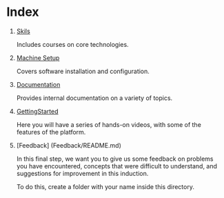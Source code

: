 # Index

1. [Skils](Skills/README.md)

    Includes courses on core technologies.

2. [Machine Setup](MachineSetup/README.md)

    Covers software installation and configuration.

3. [Documentation](Documentation/README.md)

    Provides internal documentation on a variety of topics.

4. [GettingStarted](GettingStarted/README.md)

    Here you will have a series of hands-on videos, with some of the features of the platform.
	
5. [Feedback] (Feedback/README.md)

	In this final step, we want you to give us some feedback on problems you have encountered, concepts that were difficult to understand, and suggestions for improvement in this induction.

	To do this, create a folder with your name inside this directory.
